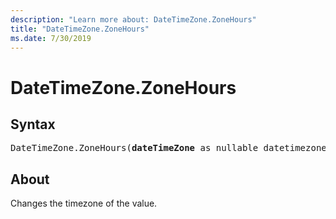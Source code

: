```yaml
---
description: "Learn more about: DateTimeZone.ZoneHours"
title: "DateTimeZone.ZoneHours"
ms.date: 7/30/2019
---
```

# DateTimeZone.ZoneHours

## Syntax

<pre>
DateTimeZone.ZoneHours(<b>dateTimeZone</b> as nullable datetimezone) as nullable number  
</pre>
  
## About  
Changes the timezone of the value.
